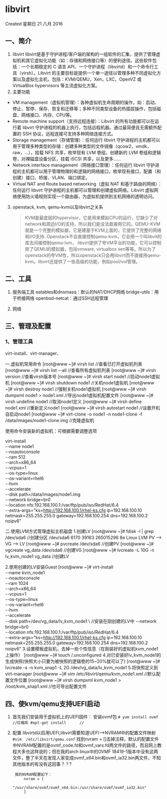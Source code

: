 #  libvirt
Created 星期日 21 八月 2016

## 一、简介
1. libvirt
libvirt是基于守护进程/客户端的架构的一组软件的汇集，提供了管理虚拟机和其它虚拟化功能（如：存储和网络接口等）的便利途径。这些软件包括：一个长期稳定的 C 语言 API、一个守护进程（libvirtd）和一个命令行工具（virsh）。Libvirt 的主要目标是提供一个单一途径以管理多种不同虚拟化方案以及虚拟化主机，包括：KVM/QEMU，Xen，LXC，OpenVZ 或 VirtualBox hypervisors 等主流虚拟化方案。
2. 主要功能
+ VM management（虚拟机管理）：各种虚拟机生命周期的操作，如：启动、停止、暂停、保存、恢复和迁移等；多种不同类型设备的热插拔操作，包括磁盘、网络接口、内存、CPU等。
+ Remote machine support（支持远程连接）：Libvirt 的所有功能都可以在运行着 libvirt 守护进程的机器上执行，包括远程机器。通过最简便且无需额外配置的 SSH 协议，远程连接可支持多种网络连接方式。
+ Storage management（存储管理）：任何运行 libvirt 守护进程的主机都可以用于管理多种类型的存储：创建多种类型的文件镜像（qcow2，vmdk，raw，...），挂载 NFS 共享，枚举现有 LVM 卷组，创建新的 LVM 卷组和逻辑卷，对裸磁盘设备分区，挂载 iSCSI 共享，以及更多......
+ Network interface management（网络接口管理）：任何运行 libvirt 守护进程的主机都可以用于管理物理的和逻辑的网络接口，枚举现有接口，配置（和创建）接口、桥接、VLAN、端口绑定。
+ Virtual NAT and Route based networking（虚拟 NAT 和基于路由的网络）：任何运行 libvirt 守护进程的主机都可以管理和创建虚拟网络。Libvirt 虚拟网络使用防火墙规则实现一个路由器，为虚拟机提供到主机网络的透明访问。
3. openstack, kvm, qemu-kvm以及libvirt之关系
	>KVM是最底层的hypervisor，它是用来模拟CPU的运行，它缺少了对network和周边I/O的支持，所以我们是没法直接用它的。QEMU-KVM就是一个完整的模拟器，它是建基于KVM上面的，它提供了完整的网络和I/O支持. Openstack不会直接控制qemu-kvm，它会用一个叫libvit的库去间接控制qemu-lvm， libvirt提供了夸VM平台的功能，它可以控制除了QEMU的模拟器，包括vmware, virtualbox xen等等。所以为了openstack的夸VM性，所以openstack只会用libvirt而不直接用qemu-kvm。libvirt还提供了一些高级的功能，例如pool/vol管理。

## 二、工具
1. 服务端工具
	eatables和dnsmasq：默认的NAT/DHCP网络
	bridge-utils：用于桥接网络
	openbsd-netcat：通过SSH远程管理

2. 网络


## 三、管理及配置
### 1、管理工具
virt-install、virt-manager、

一.虚拟机常用命令
[root@www ~]# virsh list                            //查看已打开虚拟机列表
[root@www ~]# virsh list --all                    //查看所有虚拟机列表
[root@www ~]# virsh version                      //查看virsh版本号
[root@www ~]# virsh start node1              //启动node1虚拟机
[root@www ~]# virsh shutdown node1          //关机node1虚拟机
[root@www ~]# virsh destroy node1          //强制关机node1虚拟机
[root@www ~]# virsh dumpxml node1 > node1.xml  //导出node1虚拟机配置文件
[root@www ~]# virsh undefine node1          //取消node1定义
[root@www ~]# virsh define node1.xml      //重新定义node1
[root@www ~]# virsh autostart node1              //设置开机自启动node1
[root@www ~]# virt-clone -o node1 -n node1-clone -f  /data/images/node1-clone.img //克隆虚拟机

使用命令安装新的虚拟机：可根据需要调整选项

virt-install \
--name node1 \
--noautoconsole \
--ram 512 \
--arch=x86_64 \
--vcpus=1 \
--os-type=linux \
--os-variant=rhel6 \
--hvm \
--accelerate \
--disk path=/data/images/node1.img \
--network bridge=br0 \
--location nfs:192.168.100.1:/var/ftp/pub/iso/RedHat/6.4 \
--extra-args="ks=http://192.168.100.1/rhel-ks.cfg  ip=192.168.100.10 netmask=255.255.255.0 gateway=192.168.100.254  dns=192.168.100.2 noipv6"

二.使用LVM方式管理虚拟主机磁盘
1.创建LV
[root@www ~]# fdisk -l | grep /dev/sda6                  //创建分区
/dev/sda6            6170      39163  265015296  8e  Linux LVM
PV  --> VG --> LV
[root@www ~]# pvcreate /dev/sda6                        //创建PV
[root@www ~]# vgcreate vg_data /dev/sda6                //创建VG
[root@www ~]# lvcreate -L 10G -n lv_kvm_node1 vg_data      //创建LV

2.使用创建的LV安装Guest
[root@www ~]# virt-install \
--name kvm_node1 \
--noautoconsole \
--ram 1024 \
--arch=x86_64 \
--vcpus=1 \
--os-type=linux \
--os-variant=rhel6 \
--hvm \
--accelerate \
--disk path=/dev/vg_data/lv_kvm_node1 \              //安装在刚创建的LV中
--network bridge=br0 \
--location nfs:192.168.100.1:/var/ftp/pub/iso/RedHat/6.4 \
--extra-args="ks=http://192.168.100.1/rhel-ks.cfg  ip=192.168.100.10 netmask=255.255.255.0 gateway=192.168.100.254  dns=192.168.100.2 noipv6"
3.设置模板虚拟机，去掉一些个性信息（在刚装好的虚拟机kvm_node1上操作）
[root@www ~]# touch  /.unconfigured
4.对已安装好lv_kvm_node1的生成快照(快照大小只要为被快照的逻辑卷的15~20%就可以了)
[root@www ~]# lvcreate -s -n kvm_snap1 -L 2G  /dev/vg_data/lv_kvm_node1
5.将快照定义到virt-manager
[root@www ~]# vim /etc/libvirt/qemu/kvm_node1.xml        //默认配置文件位置
[root@www ~]# virsh dumpxml kvm_node1 >  /root/kvm_snap1.xml  //也可导出配置文件




## 四、使kvm/qemu支持UEFI启动
1. 首先我们安装用于虚拟机上的UEFI固件：
	安装ovmf包
 `# yum install ovmf		//红帽系
  #apt-get install 		//
 `
2. 配置 libvirtd以启用UEFI,libvirt需要知道UEFI—>NVRAM中的配置文件映射
`#vim  /etc/libvirt/qemu.conf`
找到nvram = []去掉注释，默认的配置文件中NVRAM配置的是ovmf_code.fd和ovmf_vars.fd两文件的路径，而且网上教程大多也这样说的；但在我的arch linux中的OVMF 18419-1版本中没有这两文件，整了半天在发现人家变成ovmf_x64.bin和ovmf_ia32.bin两文件，不知其他版本的有没有这回事？？?

		我的NVRAM配置如下：
			nvram = [
				"/usr/share/ovmf/ovmf_x64.bin:/usr/share/ovmf/ovmf_ia32.bin"
			]
